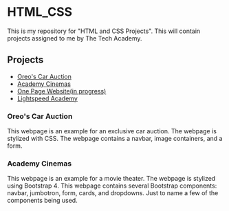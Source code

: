 # HTML_CSS
This is my repository for "HTML and CSS Projects". This will contain projects assigned to me by The Tech Academy.


## Projects
- [Oreo's Car Auction](https://github.com/PDXoreothekID/HTML_CSS/tree/main/Oreo's_car_auction)
- [Academy Cinemas](https://github.com/PDXoreothekID/HTML_CSS/tree/main/Academy_Cinemas)
- [One Page Website(in progress)](https://github.com/PDXoreothekID/HTML_CSS/tree/main/One-Page%20Website)
- [Lightspeed Academy](https://github.com/PDXoreothekID/HTML_CSS/tree/main/Lightspeed_Academy)


### Oreo's Car Auction
This webpage is an example for an exclusive car auction. The webpage is stylized with CSS. The webpage contains a navbar, image containers, and a form. 




### Academy Cinemas
This webpage is an example for a movie theater. The webpage is stylized using Bootstrap 4. This webpage contains several Bootstrap components: navbar, jumbotron, form, cards, and dropdowns. Just to name a few of the components being used. 
